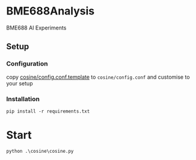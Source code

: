 # BME688Analysis
BME688 AI Experiments

## Setup

### Configuration
copy [cosine/config.conf.template](cosine/config.conf.template) to `cosine/config.conf` and customise to your setup

### Installation
`pip install -r requirements.txt`

# Start
`python .\cosine\cosine.py`
